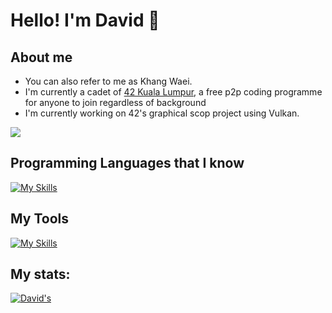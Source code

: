 # Hello! I'm David 👋

## About me
- You can also refer to me as Khang Waei.
- I'm currently a cadet of [42 Kuala Lumpur](https://42kl.edu.my/), a free p2p coding programme for anyone to join regardless of background
- I'm currently working on 42's graphical scop project using Vulkan.

![](https://komarev.com/ghpvc/?username=davidwkw&color=orange&style=for-the-badge)

## Programming Languages that I know
[![My Skills](https://skillicons.dev/icons?i=c,cpp,ts,js,py,bash,tailwind,html,css)](https://skillicons.dev)

## My Tools
[![My Skills](https://skillicons.dev/icons?i=vscode,git,github,postman,postgres,bash,vim,linux,docker,react,nextjs,nginx)](https://skillicons.dev)

## My stats:
[![David's](https://github-readme-stats.vercel.app/api?username=davidwkw&theme=dark)](https://github.com/anuraghazra/github-readme-stats)
